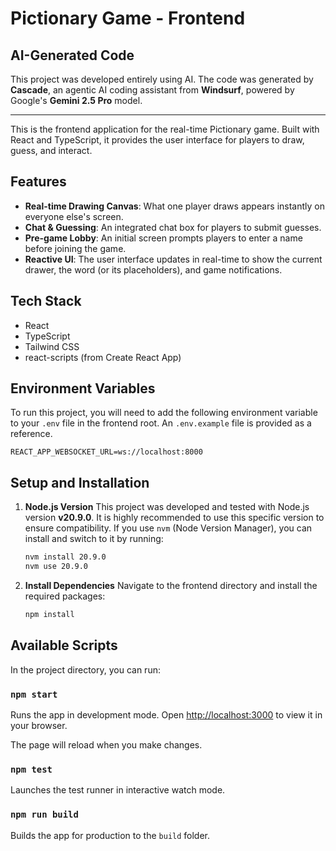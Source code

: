 # Pictionary Game - Frontend

## AI-Generated Code

This project was developed entirely using AI. The code was generated by **Cascade**, an agentic AI coding assistant from **Windsurf**, powered by Google's **Gemini 2.5 Pro** model.

---

This is the frontend application for the real-time Pictionary game. Built with React and TypeScript, it provides the user interface for players to draw, guess, and interact.

## Features

-   **Real-time Drawing Canvas**: What one player draws appears instantly on everyone else's screen.
-   **Chat & Guessing**: An integrated chat box for players to submit guesses.
-   **Pre-game Lobby**: An initial screen prompts players to enter a name before joining the game.
-   **Reactive UI**: The user interface updates in real-time to show the current drawer, the word (or its placeholders), and game notifications.

## Tech Stack

-   React
-   TypeScript
-   Tailwind CSS
-   react-scripts (from Create React App)

## Environment Variables

To run this project, you will need to add the following environment variable to your `.env` file in the frontend root. An `.env.example` file is provided as a reference.

`REACT_APP_WEBSOCKET_URL=ws://localhost:8000`

## Setup and Installation

1.  **Node.js Version**
    This project was developed and tested with Node.js version **v20.9.0**. It is highly recommended to use this specific version to ensure compatibility. If you use `nvm` (Node Version Manager), you can install and switch to it by running:
    ```bash
    nvm install 20.9.0
    nvm use 20.9.0
    ```

2.  **Install Dependencies**
    Navigate to the frontend directory and install the required packages:
    ```bash
    npm install
    ```

## Available Scripts

In the project directory, you can run:

### `npm start`

Runs the app in development mode.
Open [http://localhost:3000](http://localhost:3000) to view it in your browser.

The page will reload when you make changes.

### `npm test`

Launches the test runner in interactive watch mode.

### `npm run build`

Builds the app for production to the `build` folder.
